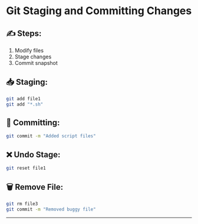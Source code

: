 # Git Staging and Committing Changes

## ✍️ Steps:
1. Modify files
2. Stage changes
3. Commit snapshot

## 📥 Staging:
```bash
git add file1
git add "*.sh"
```

## 🧾 Committing:
```bash
git commit -m "Added script files"
```

## ❌ Undo Stage:
```bash
git reset file1
```

## 🗑 Remove File:
```bash
git rm file3
git commit -m "Removed buggy file"
```

---